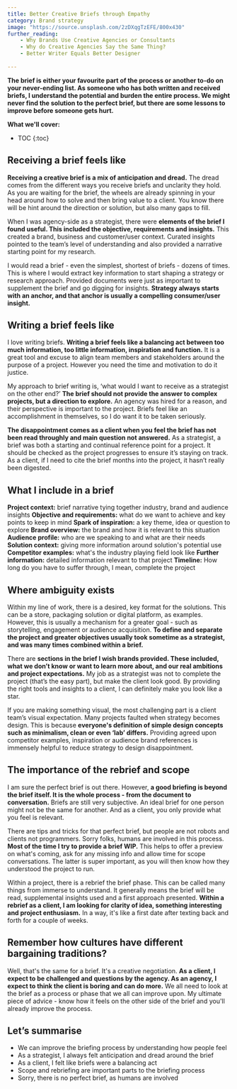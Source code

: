 ```yaml
---
title: Better Creative Briefs through Empathy
category: Brand strategy
image: "https://source.unsplash.com/2zDXqgTzEFE/800x430"
further_reading:
    - Why Brands Use Creative Agencies or Consultants
    - Why do Creative Agencies Say the Same Thing?
    - Better Writer Equals Better Designer
    
---
```


**The brief is either your favourite part of the process or another to-do on your never-ending list. As someone who has both written and received briefs, I understand the potential and burden the entire process. We might never find the solution to the perfect brief, but there are some lessons to improve before someone gets hurt.**

**What we'll cover:**
* TOC
{:toc}

## Receiving a brief feels like

**Receiving a creative brief is a mix of anticipation and dread.** The dread comes from the different ways you receive briefs and unclarity they hold. As you are waiting for the brief, the wheels are already spinning in your head around how to solve and then bring value to a client. You know there will be hint around the direction or solution, but also many gaps to fill.

When I was agency-side as a strategist, there were **elements of the brief I found useful. This included the objective, requirements and insights.** This created a brand, business and customer/user context. Curated insights pointed to the team’s level of understanding and also provided a narrative starting point for my research. 

I would read a brief - even the simplest, shortest of briefs - dozens of times. This is where I would extract key information to start shaping a strategy or research approach. Provided documents were just as important to supplement the brief and go digging for insights. **Strategy always starts with an anchor, and that anchor is usually a compelling consumer/user insight.**

## Writing a brief feels like

I love writing briefs. **Writing a brief feels like a balancing act between too much information, too little information, inspiration and function.** It is a great tool and excuse to align team members and stakeholders around the purpose of a project. However you need the time and motivation to do it justice.

My approach to brief writing is, ‘what would I want to receive as a strategist on the other end?’ **The brief should not provide the answer to complex projects, but a direction to explore.** An agency was hired for a reason, and their perspective is important to the project. Briefs feel like an accomplishment in themselves, so I do want it to be taken seriously.

**The disappointment comes as a client when you feel the brief has not been read throughly and main question not answered.** As a strategist, a brief was both a starting and continual reference point for a project. It should be checked as the project progresses to ensure it’s staying on track. As a client, if I need to cite the brief months into the project, it hasn’t really been digested. 

## What I include in a brief

**Project context:** brief narrative tying together industry, brand and audience insights
**Objective and requirements:** what do we want to achieve and key points to keep in mind
**Spark of inspiration:** a key theme, idea or question to explore
**Brand overview:** the brand and how it is relevant to this situation
**Audience profile:** who are we speaking to and what are their needs
**Solution context:** giving more information around solution's potential use
**Competitor examples:** what's the industry playing field look like
**Further information:** detailed information relevant to that project
**Timeline:** How long do you have to suffer through, I mean, complete the project

## Where ambiguity exists

Within my line of work, there is a desired, key format for the solutions. This can be a store, packaging solution or digital platform, as examples. However, this is usually a mechanism for a greater goal - such as storytelling, engagement or audience acquisition. **To define and separate the project and greater objectives usually took sometime as a strategist, and was many times combined within a brief.**

There are **sections in the brief I wish brands provided. These included, what we don’t know or want to learn more about, and our real ambitions and project expectations.** My job as a strategist was not to complete the project (that’s the easy part), but make the client look good. By providing the right tools and insights to a client, I can definitely make you look like a star.

If you are making something visual, the most challenging part is a client team’s visual expectation. Many projects faulted when strategy becomes design. This is because **everyone's definition of simple design concepts such as minimalism, clean or even ‘lab’ differs.** Providing agreed upon competitor examples, inspiration or audience brand references is immensely helpful to reduce strategy to design disappointment. 

## The importance of the rebrief and scope

I am sure the perfect brief is out there. However, **a good briefing is beyond the brief itself. It is the whole process - from the document to conversation.** Briefs are still very subjective. An ideal brief for one person might not be the same for another. And as a client, you only provide what you feel is relevant. 

There are tips and tricks for that perfect brief, but people are not robots and clients not programmers. Sorry folks, humans are involved in this process. **Most of the time I try to provide a brief WIP.** This helps to offer a preview on what's coming, ask for any missing info and allow time for scope conversations. The latter is super important, as you will then know how they understood the project to run.

Within a project, there is a rebrief the brief phase. This can be called many things from immerse to understand. It generally means the brief will be read, supplemental insights used and a first approach presented. **Within a rebrief as a client, I am looking for clarity of idea, something interesting and project enthusiasm.** In a way, it's like a first date after texting back and forth for a couple of weeks.

## Remember how cultures have different bargaining traditions?

Well, that's the same for a brief. It's a creative negotiation. **As a client, I expect to be challenged and questions by the agency. As an agency, I expect to think the client is boring and can do more.** We all need to look at the brief as a process or phase that we all can improve upon. My ultimate piece of advice - know how it feels on the other side of the brief and you'll already improve the process.  

## Let’s summarise

- We can improve the briefing process by understanding how people feel
- As a strategist, I always felt anticipation and dread around the brief
- As a client, I felt like briefs were a balancing act 
- Scope and rebriefing are important parts to the briefing process
- Sorry, there is no perfect brief, as humans are involved
